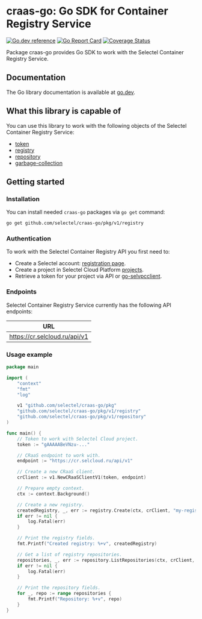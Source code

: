 # craas-go: Go SDK for Container Registry Service

[![Go.dev reference](https://img.shields.io/badge/go.dev-reference-007d9c?logo=go&logoColor=white&style=flat-square)](https://pkg.go.dev/github.com/selectel/craas-go/)
[![Go Report Card](https://goreportcard.com/badge/github.com/selectel/craas-go)](https://goreportcard.com/report/github.com/selectel/craas-go)
[![Coverage Status](https://coveralls.io/repos/github/selectel/craas-go/badge.svg?branch=master)](https://coveralls.io/github/selectel/craas-go?branch=master)

Package craas-go provides Go SDK to work with the Selectel Container Registry Service.

## Documentation

The Go library documentation is available at [go.dev](https://pkg.go.dev/github.com/selectel/craas-go/).

## What this library is capable of

You can use this library to work with the following objects of the Selectel Container Registry Service:

* [token](https://pkg.go.dev/github.com/selectel/craas-go/pkg/v1/token)
* [registry](https://pkg.go.dev/github.com/selectel/craas-go/pkg/v1/registry)
* [repository](https://pkg.go.dev/github.com/selectel/craas-go/pkg/v1/repository)
* [garbage-collection](https://pkg.go.dev/github.com/selectel/craas-go/pkg/v1/gc)

## Getting started

### Installation

You can install needed `craas-go` packages via `go get` command:

```bash
go get github.com/selectel/craas-go/pkg/v1/registry
```

### Authentication

To work with the Selectel Container Registry API you first need to:

* Create a Selectel account: [registration page](https://my.selectel.ru/registration).
* Create a project in Selectel Cloud Platform [projects](https://my.selectel.ru/vpc/projects).
* Retrieve a token for your project via API or [go-selvpcclient](https://github.com/selectel/go-selvpcclient).

### Endpoints

Selectel Container Registry Service currently has the following API endpoints:

| URL                           |
|-------------------------------|
| https://cr.selcloud.ru/api/v1 |

### Usage example

```go
package main

import (
	"context"
	"fmt"
	"log"

	v1 "github.com/selectel/craas-go/pkg"
	"github.com/selectel/craas-go/pkg/v1/registry"
	"github.com/selectel/craas-go/pkg/v1/repository"
)

func main() {
	// Token to work with Selectel Cloud project.
	token := "gAAAAABeVNzu-..."

	// CRaaS endpoint to work with.
	endpoint := "https://cr.selcloud.ru/api/v1"

	// Create a new CRaaS client.
	crClient := v1.NewCRaaSClientV1(token, endpoint)

	// Prepare empty context.
	ctx := context.Background()

	// Create a new registry.
	createdRegistry, _, err := registry.Create(ctx, crClient, "my-registry")
	if err != nil {
		log.Fatal(err)
	}

	// Print the registry fields.
	fmt.Printf("Created registry: %+v", createdRegistry)

	// Get a list of registry repositories.
	repositories, _, err := repository.ListRepositories(ctx, crClient, createdRegistry.ID)
	if err != nil {
		log.Fatal(err)
	}

	// Print the repository fields.
	for _, repo := range repositories {
		fmt.Printf("Repository: %+v", repo)
	}
}
```